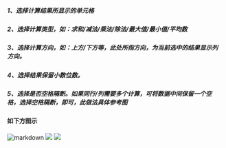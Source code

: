 ##### 1、选择计算结果所显示的单元格
##### 2、选择计算类型，如：求和/减法/乘法/除法/最大值/最小值/平均数
##### 3、选择计算方向，如：上方/下方等，此处所指方向，为当前选中的结果显示列方向。
##### 4、选择结果保留小数位数。
##### 5、选择是否空格隔断。如果同行/列需要多个计算，可将数据中间保留一个空格，选择空格隔断，即可，此做法具体参考图
#### 如下方图示
![markdown](https://upload-images.jianshu.io/upload_images/19261132-1bf80afb146e2db8.png?imageMogr2/auto-orient/strip%7CimageView2/2/w/1240)
![](https://upload-images.jianshu.io/upload_images/19261132-509e3649599193ea.png?imageMogr2/auto-orient/strip%7CimageView2/2/w/1240)
![](https://upload-images.jianshu.io/upload_images/19261132-5f01547bad43c64a.png?imageMogr2/auto-orient/strip%7CimageView2/2/w/1240)
